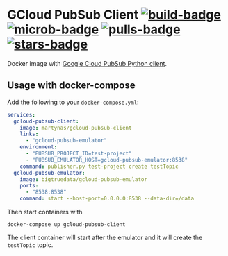 # GCloud PubSub Client [![build-badge][]][build] [![microb-badge][]][microb] [![pulls-badge][]][pulls] [![stars-badge][]][stars]

[build]:        https://hub.docker.com/r/martynas/gcloud-pubsub-client/builds/
[build-badge]:  https://img.shields.io/docker/build/martynas/gcloud-pubsub-client.svg
[microb]:       https://microbadger.com/images/martynas/gcloud-pubsub-client
[microb-badge]: https://images.microbadger.com/badges/image/martynas/gcloud-pubsub-client.svg
[pulls]:        https://hub.docker.com/r/martynas/gcloud-pubsub-client/
[pulls-badge]:  https://img.shields.io/docker/pulls/martynas/gcloud-pubsub-client.svg
[stars]:        https://hub.docker.com/r/martynas/gcloud-pubsub-client/
[stars-badge]:  https://img.shields.io/docker/stars/martynas/gcloud-pubsub-client.svg

Docker image with [Google Cloud PubSub Python client](https://github.com/GoogleCloudPlatform/python-docs-samples/tree/master/pubsub/cloud-client).

## Usage with docker-compose

Add the following to your `docker-compose.yml`:

```yml
services:
  gcloud-pubsub-client:
    image: martynas/gcloud-pubsub-client
    links:
      - "gcloud-pubsub-emulator"
    environment:
      - "PUBSUB_PROJECT_ID=test-project"
      - "PUBSUB_EMULATOR_HOST=gcloud-pubsub-emulator:8538"
    command: publisher.py test-project create testTopic
  gcloud-pubsub-emulator:
    image: bigtruedata/gcloud-pubsub-emulator
    ports:
      - "8538:8538"
    command: start --host-port=0.0.0.0:8538 --data-dir=/data
```

Then start containers with

```
docker-compose up gcloud-pubsub-client
```

The client container will start after the emulator and it will create the `testTopic` topic.
